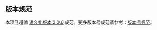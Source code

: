 ## 版本规范

本项目遵循 [语义化版本 2.0.0](https://semver.org/lang/zh-CN/) 规范。更多版本号规范请参考：[版本号规范](https://konglingfei.com/onex/convention/version.html)。
